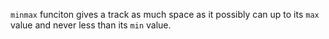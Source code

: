 `minmax` funciton gives a track as much space as it possibly can up to its `max` value and never less than its `min` value.
